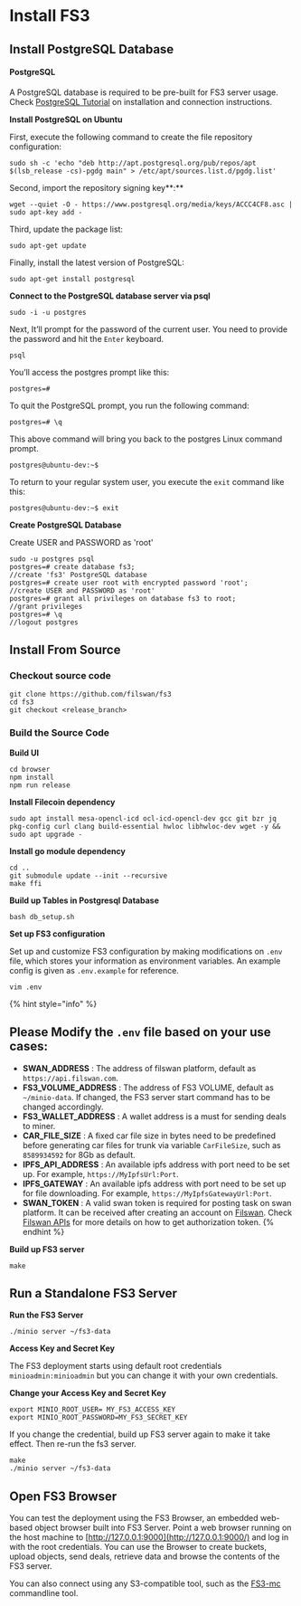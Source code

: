 # Install FS3

## Install PostgreSQL Database

#### PostgreSQL

A PostgreSQL database is required to be pre-built for FS3 server usage. Check [PostgreSQL Tutorial](https://www.postgresqltutorial.com/) on installation and connection instructions.&#x20;

**Install PostgreSQL on Ubuntu**

First, execute the following command to create the file repository configuration:

```
sudo sh -c 'echo "deb http://apt.postgresql.org/pub/repos/apt $(lsb_release -cs)-pgdg main" > /etc/apt/sources.list.d/pgdg.list'
```

Second, import the repository signing key**:**

```
wget --quiet -O - https://www.postgresql.org/media/keys/ACCC4CF8.asc | sudo apt-key add -
```

Third, update the package list:

```
sudo apt-get update
```

Finally, install the latest version of PostgreSQL:

```
sudo apt-get install postgresql
```

**Connect to the PostgreSQL database server via psql**

```
sudo -i -u postgres
```

Next, It’ll prompt for the password of the current user. You need to provide the password and hit the `Enter` keyboard.&#x20;

```
psql
```

You’ll access the postgres prompt like this:

```
postgres=#
```

To quit the PostgreSQL prompt, you run the following command:

```
postgres=# \q
```

This above command will bring you back to the postgres Linux command prompt.

```
postgres@ubuntu-dev:~$
```

To return to your regular system user, you execute the `exit` command like this:

```
postgres@ubuntu-dev:~$ exit
```

**Create PostgreSQL Database**

Create USER and PASSWORD as 'root'

```
sudo -u postgres psql
postgres=# create database fs3;                                                //create 'fs3' PostgreSQL database                                    
postgres=# create user root with encrypted password 'root';                    //create USER and PASSWORD as 'root'
postgres=# grant all privileges on database fs3 to root;                       //grant privileges
postgres=# \q                                                                  //logout postgres
```

## &#x20;Install From Source

### Checkout source code

```
git clone https://github.com/filswan/fs3
cd fs3
git checkout <release_branch>
```

### Build the Source Code

**Build UI**

```
cd browser
npm install
npm run release
```

**Install Filecoin dependency**

```
sudo apt install mesa-opencl-icd ocl-icd-opencl-dev gcc git bzr jq pkg-config curl clang build-essential hwloc libhwloc-dev wget -y && sudo apt upgrade -
```

**Install go module dependency**

```
cd ..
git submodule update --init --recursive
make ffi
```

&#x20;**Build up Tables in Postgresql Database**

```
bash db_setup.sh       
```

**Set up FS3 configuration**

Set up and customize FS3 configuration by making modifications on `.env` file, which stores your information as environment variables. An example config is given as `.env.example` for reference.

```
vim .env
```

{% hint style="info" %}
## Please Modify the `.env` file based on your use cases:

* **SWAN\_ADDRESS** : The address of filswan platform, default as `https://api.filswan.com`.
* **FS3\_VOLUME\_ADDRESS** : The address of FS3 VOLUME, default as `~/minio-data`. If changed, the FS3 server start command has to be changed accordingly.
* **FS3\_WALLET\_ADDRESS** : A wallet address is a must for sending deals to miner.
* **CAR\_FILE\_SIZE** : A fixed car file size in bytes need to be predefined before generating car files for trunk via variable `CarFileSize`, such as `8589934592` for 8Gb as default.
* **IPFS\_API\_ADDRESS** : An available ipfs address with port need to be set up. For example, `https://MyIpfsUrl:Port`.
* **IPFS\_GATEWAY** : An available ipfs address with port need to be set up for file downloading. For example, `https://MyIpfsGatewayUrl:Port`.
* **SWAN\_TOKEN** : A valid swan token is required for posting task on swan platform. It can be received after creating an account on [Filswan](https://www.filswan.com/). Check [Filswan APIs](https://documenter.getpostman.com/view/13140808/TWDZJbzV) for more details on how to get authorization token.
{% endhint %}

**Build up FS3 server**

```
make
```



## Run a Standalone FS3 Server

**Run the FS3 Server**

```
./minio server ~/fs3-data
```

**Access Key and Secret Key**

The FS3 deployment starts using default root credentials `minioadmin:minioadmin` but you can change it with your own credentials.

**Change your Access Key and Secret Key**

```
export MINIO_ROOT_USER= MY_FS3_ACCESS_KEY
export MINIO_ROOT_PASSWORD=MY_FS3_SECRET_KEY
```

If you change the credential, build up FS3 server again to make it take effect. Then re-run the fs3 server.

```
make
./minio server ~/fs3-data
```

## **Open** FS3 Browser

You can test the deployment using the FS3 Browser, an embedded web-based object browser built into FS3 Server. Point a web browser running on the host machine to [http://127.0.0.1:9000](http://127.0.0.1:9000/) and log in with the root credentials. You can use the Browser to create buckets, upload objects, send deals, retrieve data and browse the contents of the FS3 server.

You can also connect using any S3-compatible tool, such as the [FS3-mc](https://github.com/filswan/fs3-mc) commandline tool.
